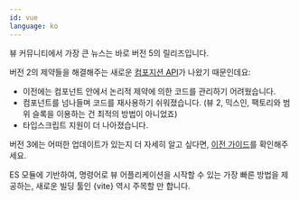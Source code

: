 ```yaml
---
id: vue
language: ko
---
```


뷰 커뮤니티에서 가장 큰 뉴스는 바로 버전 5의 릴리즈입니다.

버전 2의 제약들을 해결해주는 새로운 [컴포지션 API](https://v3.vuejs.org/api/composition-api.html)가 나왔기 때문인데요:

- 이전에는 컴포넌트 안에서 논리적 제약에 의한 코드를 관리하기 어려웠습니다.
- 컴포넌트를 넘나들며 코드를 재사용하기 쉬워졌습니다. (뷰 2, 믹스인, 팩토리와 범위 슬록을 이용하는 건 최적의 방법이 아니었죠)
- 타입스크립트 지원이 더 나아졌습니다.

버전 3에는 어떠한 업데이트가 있는지 더 자세히 알고 싶다면, [이전 가이드](https://v3.vuejs.org/guide/migration/introduction.html)를 확인해주세요.

ES 모듈에 기반하여, 명령어로 뷰 어플리케이션을 시작할 수 있는 가장 빠른 방법을 제공하는, 새로운 빌딩 툴인 {vite} 역시 주목할 만 합니다.
